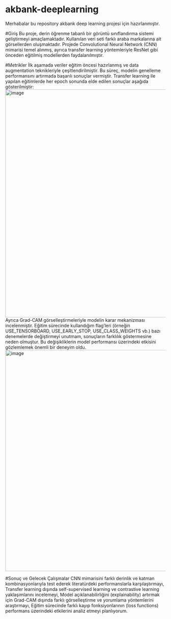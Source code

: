 # akbank-deeplearning
Merhabalar bu repository akbank deep learning projesi için hazırlanmıştır.

#Giriş
Bu proje, derin öğrenme tabanlı bir görüntü sınıflandırma sistemi geliştirmeyi amaçlamaktadır. Kullanılan veri seti farklı araba markalarına ait görsellerden oluşmaktadır. Projede Convolutional Neural Network (CNN) mimarisi temel alınmış, ayrıca transfer learning yöntemleriyle ResNet gibi önceden eğitilmiş modellerden faydalanılmıştır.

#Metrikler
İlk aşamada veriler eğitim öncesi hazırlanmış ve data augmentation teknikleriyle çeşitlendirilmiştir. Bu süreç, modelin genelleme performansını artırmada başarılı sonuçlar vermiştir.
Transfer learning ile yapılan eğitimlerde her epoch sonunda elde edilen sonuçlar aşağıda gösterilmiştir:
<img width="1222" height="714" alt="image" src="https://github.com/user-attachments/assets/4f8494c0-cce3-4657-90f1-2f0e4c0ff94c" />
Ayrıca Grad-CAM görselleştirmeleriyle modelin karar mekanizması incelenmiştir. Eğitim sürecinde kullandığım flag’leri (örneğin USE_TENSORBOARD, USE_EARLY_STOP, USE_CLASS_WEIGHTS vb.) bazı denemelerde değiştirmeyi unutmam, sonuçların farklılık göstermesine neden olmuştur. Bu değişikliklerin model performansı üzerindeki etkisini gözlemlemek önemli bir deneyim oldu.
<img width="634" height="693" alt="image" src="https://github.com/user-attachments/assets/36d9882f-64aa-49cd-b496-55143e4c3504" />


#Sonuç ve Gelecek Çalışmalar
CNN mimarisini farklı derinlik ve katman kombinasyonlarıyla test ederek literatürdeki performanslarla karşılaştırmayı,
Transfer learning dışında self-supervised learning ve contrastive learning yaklaşımlarını incelemeyi,
Model açıklanabilirliğini (explainability) artırmak için Grad-CAM dışında farklı görselleştirme ve yorumlama yöntemlerini araştırmayı,
Eğitim sürecinde farklı kayıp fonksiyonlarının (loss functions) performans üzerindeki etkilerini analiz etmeyi planlıyorum.
